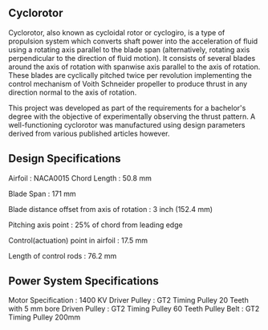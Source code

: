 ## Cyclorotor

Cyclorotor, also known as cycloidal rotor or cyclogiro, is a type of propulsion system which converts shaft power into the acceleration of fluid using a rotating axis parallel to the blade span (alternatively, rotating axis perpendicular to the direction of fluid motion). It consists of several blades around the axis of rotation with spanwise axis parallel to the axis of rotation. These blades are cyclically pitched twice per revolution implementing the control mechanism of Voith Schneider propeller to produce thrust in any direction normal to the axis of rotation.

This project was developed as part of the requirements for a bachelor's degree with the objective of experimentally observing the thrust pattern. A well-functioning cyclorotor was manufactured using design parameters derived from various published articles however.

## Design Specifications

Airfoil                                      : NACA0015
Chord Length                                 : 50.8 mm

Blade Span                                   : 171 mm

Blade distance offset from axis of rotation  : 3 inch (152.4 mm)

Pitching axis point                          : 25% of chord from leading edge

Control(actuation) point in airfoil          : 17.5 mm

Length of control rods                       : 76.2 mm

## Power System Specifications

Motor Specification  : 1400 KV
Driver Pulley        : GT2 Timing Pulley 20 Teeth with 5 mm bore
Driven Pulley        : GT2 Timing Pulley 60 Teeth
Pulley Belt          : GT2 Timing Pulley 200mm
